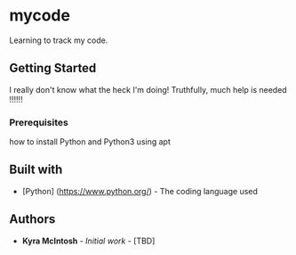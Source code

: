 # mycode 
Learning to track my code.
## Getting Started
I really don't know what the heck I'm doing! Truthfully, much help is needed !!!!!!
### Prerequisites
how to install Python and Python3 using apt 
## Built with
* [Python] (https://www.python.org/) - The coding language used
## Authors
* **Kyra McIntosh** - *Initial work* - [TBD]
